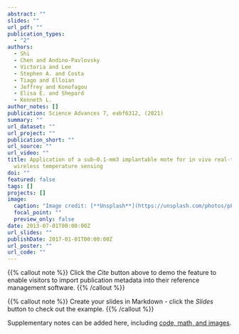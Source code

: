 ```yaml
---
abstract: ""
slides: ""
url_pdf: ""
publication_types:
  - "2"
authors:
  - Shi
  - Chen and Andino-Pavlovsky
  - Victoria and Lee
  - Stephen A. and Costa
  - Tiago and Elloian
  - Jeffrey and Konofagou
  - Elisa E. and Shepard
  - Kenneth L.
author_notes: []
publication: Science Advances 7, eabf6312, (2021)
summary: ""
url_dataset: ""
url_project: ""
publication_short: ""
url_source: ""
url_video: ""
title: Application of a sub–0.1-mm3 implantable mote for in vivo real-time
  wireless temperature sensing
doi: ""
featured: false
tags: []
projects: []
image:
  caption: "Image credit: [**Unsplash**](https://unsplash.com/photos/pLCdAaMFLTE)"
  focal_point: ""
  preview_only: false
date: 2013-07-01T00:00:00Z
url_slides: ""
publishDate: 2017-01-01T00:00:00Z
url_poster: ""
url_code: ""
---
```


{{% callout note %}}
Click the *Cite* button above to demo the feature to enable visitors to import publication metadata into their reference management software.
{{% /callout %}}

{{% callout note %}}
Create your slides in Markdown - click the *Slides* button to check out the example.
{{% /callout %}}

Supplementary notes can be added here, including [code, math, and images](https://wowchemy.com/docs/writing-markdown-latex/).
